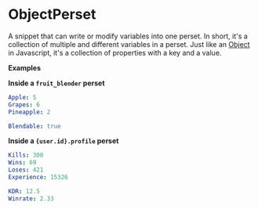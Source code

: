# ObjectPerset
A snippet that can write or modify variables into one perset. In short, it's a collection of multiple and different variables in a perset. Just like an [Object](https://developer.mozilla.org/en-US/docs/Web/JavaScript/Guide/Working_with_Objects) in Javascript, it's a collection of properties with a key and a value.

**Examples**

**Inside a __`fruit_blender`__ perset** 
```yaml
Apple: 5
Grapes: 6
Pineapple: 2

Blendable: true
```

**Inside a __`{user.id}.profile`__ perset**
```yaml
Kills: 300
Wins: 69
Loses: 421
Experience: 15326

KDR: 12.5
Winrate: 2.33
```